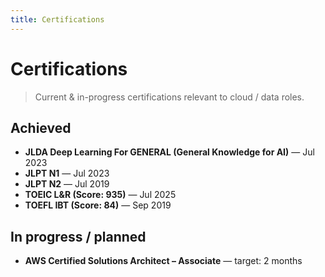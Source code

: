 ```yaml
---
title: Certifications
---
```


# Certifications

> Current & in-progress certifications relevant to cloud / data roles.

## Achieved
- **JLDA Deep Learning For GENERAL (General Knowledge for AI)** — Jul 2023 
- **JLPT N1** — Jul 2023  
- **JLPT N2** — Jul 2019
- **TOEIC L&R (Score: 935)** — Jul 2025
- **TOEFL IBT (Score: 84)** — Sep 2019   


## In progress / planned
- **AWS Certified Solutions Architect – Associate** — target: 2 months  
